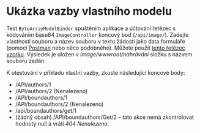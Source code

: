 # <a name="custom-model-binding-demo"></a>Ukázka vazby vlastního modelu

Test `ByteArrayModelBinder` spuštěním aplikace a účtování řetězec s kódováním base64 `ImageController` koncový bod (`/api/image/`). Zadejte vlastnosti souboru a název souboru v textu žádosti jako data formuláře (pomocí [Postman](https://www.getpostman.com/) nebo něco podobného). Můžete použít [tento řetězec vzorku](Base64String.txt). Výsledek je uložen v *Image/wwwroot/nahrávání* složku s názvem souboru zadán.

K otestování v příkladu vlastní vazby, zkuste následující koncové body:

* /API/authors/1
* /API/authors/2 (Nenalezeno)
* /API/boundauthors/1
* /API/boundauthors/2 (Nenalezeno)
* /api/boundauthors/get/1
* (žádný obsah) /API/boundauthors/Get/2 &ndash; tato akce nemá zkontrolovat hodnoty null a vrátí *404 Nenalezeno*.
